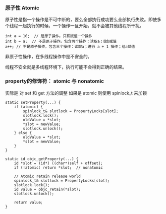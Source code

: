 ### 原子性 Atomic

原子性是指一个操作是不可中断的，要么全部执行成功要么全部执行失败。即使多个线程一起执行的时候，一个操作一旦开始，就不会被其他线程所干扰。

    int a = 10;  // 是原子操作。只有赋值一个操作
    int b = a;  // 不是原子操作。包含两个操作：读取a；给b赋值
    a++; // 不是原子操作，包含三个操作：读取a；进行 a + 1 操作；给a赋值 

非原子性操作，在多线程操作中是不安全的。

线程不安全就是多线程环境下，执行可能不会得到正确的结果。

### property的修饰符： atomic 与 nonatomic 

实际是 对 set 和 get 方法的调整 如果是 atomic 则使用 spinlock_t 来加锁

```
static setProperty(...) {
    if (atomic) {
        spinlock_t& slotlock = PropertyLocks[slot];
        slotlock.lock();
        oldValue = *slot;
        *slot = newValue;        
        slotlock.unlock();
    } else {
        oldValue = *slot;
        *slot = newValue;
    }
}

static id objc_getProperty(...) {
    id *slot = (id*) ((char*)self + offset);
    if (!atomic) return *slot;  // nonatomic
    
    // Atomic retain release world
    spinlock_t& slotlock = PropertyLocks[slot];
    slotlock.lock();
    id value = objc_retain(*slot);
    slotlock.unlock();
    
    return value;
}

```
